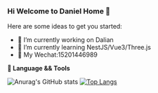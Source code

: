 ### Hi Welcome to Daniel Home 👋
Here are some ideas to get you started:
- 🔭 I’m currently working on Dalian
- 🌱 I’m currently learning NestJS/Vue3/Three.js
- 💬 My Wechat:15201446989


**🔧 Language && Tools**  

![Anurag's GitHub stats](https://github-readme-stats.vercel.app/api?username=DanielLin0516&show_icons=true&theme=radical)
[![Top Langs](https://github-readme-stats.vercel.app/api/top-langs/?username=DanielLin0516&layout=compact&langs_count=5&hide=html)](https://github.com/anuraghazra/github-readme-stats)




